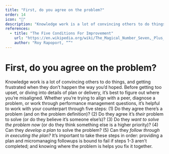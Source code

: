```yaml
---
title: "First, do you agree on the problem?"
order: 14
icon: "📝"
description: "Knowledge work is a lot of convincing others to do things, and getting frustrated when they don’t happen the way you’d hoped. Before getting too upset, or diving into details of plan or delivery, it’s best to figure out where you’re misaligned. Whether you’re trying to align with a peer, diagnose a problem, or work through performance management questions, it’s helpful to work with your counterpart through five steps: (1) Do they agree there’s a problem (and on the problem definition)? (2) Do they agree it’s *their* problem to solve (or do they believe it’s someone else’s)? (3) Do they *want to solve the problem now* (or do they think something else is a higher priority)? (4) Can they *develop a plan* to solve the problem? (5) Can they *follow through in executing the plan?* It’s important to take these steps in order: providing a plan and micromanaging followups is bound to fail if steps 1-3 aren’t completed; and knowing where the problem is helps you fix it together."
references:
  - title: "The Five Conditions For Improvement"
    url: "https://en.wikipedia.org/wiki/The_Magical_Number_Seven,_Plus_or_Minus_Two"
    author: "Roy Rapoport, “”"
---
```


# First, do you agree on the problem?

Knowledge work is a lot of convincing others to do things, and getting frustrated when they don’t happen the way you’d hoped. Before getting too upset, or diving into details of plan or delivery, it’s best to figure out where you’re misaligned. Whether you’re trying to align with a peer, diagnose a problem, or work through performance management questions, it’s helpful to work with your counterpart through five steps: (1) Do they agree there’s a problem (and on the problem definition)? (2) Do they agree it’s *their* problem to solve (or do they believe it’s someone else’s)? (3) Do they *want to solve the problem now* (or do they think something else is a higher priority)? (4) Can they *develop a plan* to solve the problem? (5) Can they *follow through in executing the plan?* It’s important to take these steps in order: providing a plan and micromanaging followups is bound to fail if steps 1-3 aren’t completed; and knowing where the problem is helps you fix it together.